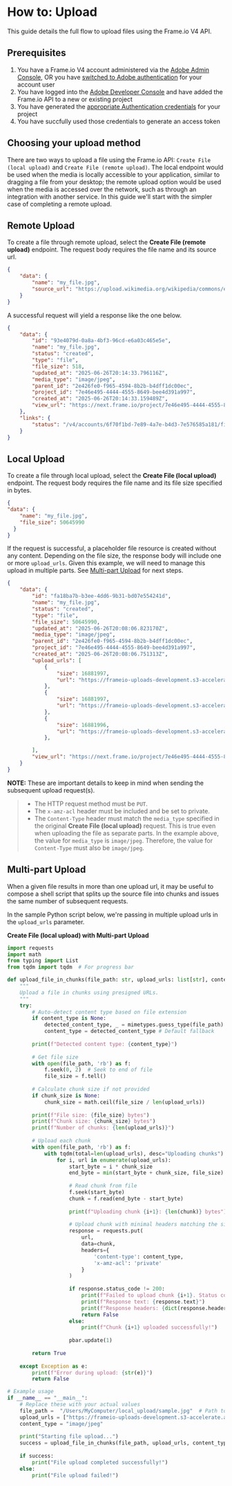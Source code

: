 # How to: Upload

This guide details the full flow to upload files using the Frame.io V4 API.  

## Prerequisites

1. You have a Frame.io V4 account administered via the [Adobe Admin Console](https://adminconsole.adobe.com/), OR you have [switched to Adobe authentication](https://help.frame.io/en/articles/11758018-connecting-to-adobe-authentication) for your account user
2. You have logged into the [Adobe Developer Console](https://developer.adobe.com/console) and have added the Frame.io API to a new or existing project
3. You have generated the [appropriate Authentication credentials](https://developer.adobe.com/frameio/guides/Authentication/) for your project
4. You have succfully used those credentials to generate an access token

## Choosing your upload method

There are two ways to upload a file using the Frame.io API: `Create File (local upload)` and `Create File (remote upload)`. The local endpoint would be used when the media is locally accessible to your application, similar to dragging a file from your desktop; the remote upload option would be used when the media is accessed over the network, such as through an integration with another service. In this guide we'll start with the simpler case of completing a remote upload.

## Remote Upload

To create a file through remote upload, select the **Create File (remote upload)** endpoint. The request body requires the file name and its source url.

```json
{ 
    "data": {
        "name": "my_file.jpg",
        "source_url": "https://upload.wikimedia.org/wikipedia/commons/e/e1/White_Pixel_1x1.jpg"
    }
}
```

A successful request will yield a response like the one below.

```json
{
    "data": {
        "id": "93e4079d-0a8a-4bf3-96cd-e6a03c465e5e",
        "name": "my_file.jpg",
        "status": "created",
        "type": "file",
        "file_size": 518,
        "updated_at": "2025-06-26T20:14:33.796116Z",
        "media_type": "image/jpeg",
        "parent_id": "2e426fe0-f965-4594-8b2b-b4dff1dc00ec",
        "project_id": "7e46e495-4444-4555-8649-bee4d391a997",
        "created_at": "2025-06-26T20:14:33.159489Z",
        "view_url": "https://next.frame.io/project/7e46e495-4444-4555-8649-bee4d391a997/view/93e4079d-0a8a-4bf3-96cd-e6a03c465e5e"
    },
    "links": {
        "status": "/v4/accounts/6f70f1bd-7e89-4a7e-b4d3-7e576585a181/files/93e4079d-0a8a-4bf3-96cd-e6a03c465e5e/status"
    }
}
```

## Local Upload

To create a file through local upload, select the **Create File (local upload)** endpoint. The request body requires the file name and its file size specified in bytes.

```json
{ 
"data": {
    "name": "my_file.jpg",
    "file_size": 50645990
  }
}
```

If the request is successful, a placeholder file resource is created without any content. Depending on the file size, the response body will include one or more `upload_urls`. Given this example, we will need to manage this upload in multiple parts. See [Multi-part Upload](#multi-part-upload) for next steps.

``` json
{
    "data": {
        "id": "fa18ba7b-b3ee-4dd6-9b31-bd07e554241d",
        "name": "my_file.jpg",
        "status": "created",
        "type": "file",
        "file_size": 50645990,
        "updated_at": "2025-06-26T20:08:06.823170Z",
        "media_type": "image/jpeg",
        "parent_id": "2e426fe0-f965-4594-8b2b-b4dff1dc00ec",
        "project_id": "7e46e495-4444-4555-8649-bee4d391a997",
        "created_at": "2025-06-26T20:08:06.751313Z",
        "upload_urls": [
            {
                "size": 16881997,
                "url": "https://frameio-uploads-development.s3-accelerate.amazonaws.com/parts/fa18ba7b-b3ee-4dd6-9b31-bd07e554241d/part_1?..."
            },
            {
                "size": 16881997,
                "url": "https://frameio-uploads-development.s3-accelerate.amazonaws.com/parts/fa18ba7b-b3ee-4dd6-9b31-bd07e554241d/part_2?..."
            },
            {
                "size": 16881996,
                "url": "https://frameio-uploads-development.s3-accelerate.amazonaws.com/parts/fa18ba7b-b3ee-4dd6-9b31-bd07e554241d/part_3?..."
            },

        ],
        "view_url": "https://next.frame.io/project/7e46e495-4444-4555-8649-bee4d391a997/view/fa18ba7b-b3ee-4dd6-9b31-bd07e554241d"
    }
}
```

**NOTE:** These are important details to keep in mind when sending the subsequent upload request(s).

> * The HTTP request method must be `PUT`.
> * The `x-amz-acl` header must be included and be set to private.
> * The `Content-Type` header must match the `media_type` specified in the original **Create File (local upload)** request. This is true even when uploading the file as separate parts. In the example above, the value for `media_type` is `image/jpeg`. Therefore, the value for `Content-Type` must also be `image/jpeg`.


## Multi-part Upload

When a given file results in more than one upload url, it may be useful to compose a shell script that splits up the source file into chunks and issues the same number of subsequent requests.


In the sample Python script below, we're passing in multiple upload urls in the `upload_urls` parameter.

**Create File (local upload) with Multi-part Upload**

``` python
import requests
import math
from typing import List
from tqdm import tqdm  # For progress bar

def upload_file_in_chunks(file_path: str, upload_urls: list[str], content_type: str | None = None, chunk_size: int | None = None) -> bool:
    """
    Upload a file in chunks using presigned URLs.
    """
    try:
        # Auto-detect content type based on file extension
        if content_type is None:
            detected_content_type, _ = mimetypes.guess_type(file_path)
            content_type = detected_content_type # Default fallback
        
        print(f"Detected content type: {content_type}")
        
        # Get file size
        with open(file_path, 'rb') as f:
            f.seek(0, 2)  # Seek to end of file
            file_size = f.tell()
        
        # Calculate chunk size if not provided
        if chunk_size is None:
            chunk_size = math.ceil(file_size / len(upload_urls))
        
        print(f"File size: {file_size} bytes")
        print(f"Chunk size: {chunk_size} bytes")
        print(f"Number of chunks: {len(upload_urls)}")
        
        # Upload each chunk
        with open(file_path, 'rb') as f:
            with tqdm(total=len(upload_urls), desc="Uploading chunks") as pbar:
                for i, url in enumerate(upload_urls):
                    start_byte = i * chunk_size
                    end_byte = min(start_byte + chunk_size, file_size)
                    
                    # Read chunk from file
                    f.seek(start_byte)
                    chunk = f.read(end_byte - start_byte)
                    
                    print(f"Uploading chunk {i+1}: {len(chunk)} bytes")
                    
                    # Upload chunk with minimal headers matching the signature
                    response = requests.put(
                        url,
                        data=chunk,
                        headers={
                            'content-type': content_type,  
                            'x-amz-acl': 'private'       
                        }
                    )
                    
                    if response.status_code != 200:
                        print(f"Failed to upload chunk {i+1}. Status code: {response.status_code}")
                        print(f"Response text: {response.text}")
                        print(f"Response headers: {dict(response.headers)}")
                        return False
                    else:
                        print(f"Chunk {i+1} uploaded successfully!")
                    
                    pbar.update(1)
        
        return True
    
    except Exception as e:
        print(f"Error during upload: {str(e)}")
        return False

# Example usage
if __name__ == "__main__":
    # Replace these with your actual values
    file_path =  "/Users/MyComputer/local_upload/sample.jpg"  # Path to your file
    upload_urls = ["https://frameio-uploads-development.s3-accelerate.amazonaws.com/parts/fa18ba7b-b3ee-4dd6-9b31-bd07e554241d/part_1?...", "https://frameio-uploads-development.s3-accelerate.amazonaws.com/parts/fa18ba7b-b3ee-4dd6-9b31-bd07e554241d/part_2?...", "https://frameio-uploads-development.s3-accelerate.amazonaws.com/parts/fa18ba7b-b3ee-4dd6-9b31-bd07e554241d/part_3?..."]
    content_type = "image/jpeg"
    
    print("Starting file upload...")
    success = upload_file_in_chunks(file_path, upload_urls, content_type)
    
    if success:
        print("File upload completed successfully!")
    else:
        print("File upload failed!")
```
